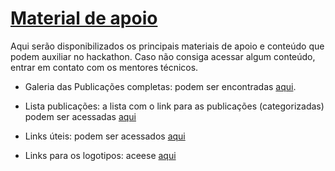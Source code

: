 # [ Material de apoio](https://airtable.com/embed/shrQ13JDklfbI1XDh/tbllH1EZHufyX9BPb?backgroundColor=cyan&viewControls=on)


Aqui serão disponibilizados os principais materiais de apoio e conteúdo que podem auxiliar no hackathon. Caso não consiga acessar algum conteúdo, entrar em contato com os mentores técnicos.


- Galeria das Publicações completas: podem ser encontradas [aqui](https://airtable.com/embed/shrQ13JDklfbI1XDh/tbllH1EZHufyX9BPb?backgroundColor=cyan&viewControls=on).

- Lista publicações: a lista com o link para as publicações (categorizadas) podem ser acessadas [aqui](https://github.com/Hackathon-IL/InfoGeral/blob/main/docs/Publicações-Gallery.csv)


- Links úteis: podem ser acessados [aqui](https://github.com/Hackathon-IL/InfoGeral/blob/main/docs/Links%20Úteis-Grid%20view.csv)

- Links para os logotipos: aceese [aqui](https://github.com/Hackathon-IL/InfoGeral/tree/gh-pages/Images/Logotipos)
     

